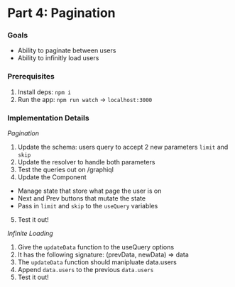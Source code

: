 # Part 4: Pagination

### Goals

- Ability to paginate between users
- Ability to infinitly load users

### Prerequisites

1. Install deps: `npm i`
2. Run the app: `npm run watch` -> `localhost:3000`

### Implementation Details

*Pagination*
1. Update the schema: users query to accept 2 new parameters `limit` and `skip`
2. Update the resolver to handle both parameters
3. Test the queries out on /graphiql
4. Update the Component
  - Manage state that store what page the user is on
  - Next and Prev buttons that mutate the state
  - Pass in `limit` and `skip` to the `useQuery` variables
5. Test it out!

*Infinite Loading*
1. Give the `updateData` function to the useQuery options
2. It has the following signature: (prevData, newData) => data
3. The `updateData` function should manipluate data.users
4. Append `data.users` to the previous `data.users`
5. Test it out!
